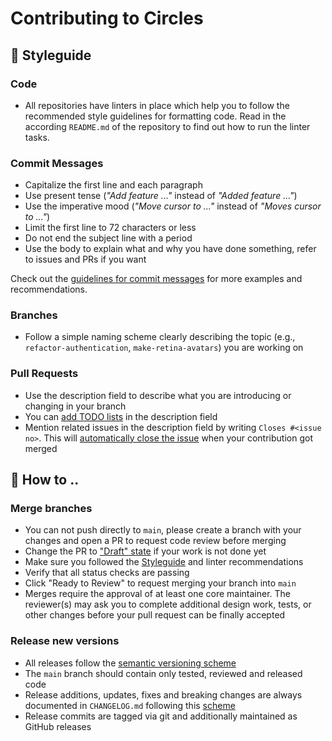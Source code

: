 # Contributing to Circles

## :sloth: Styleguide

### Code

* All repositories have linters in place which help you to follow the recommended style guidelines for formatting code. Read in the according `README.md` of the repository to find out how to run the linter tasks.

### Commit Messages

* Capitalize the first line and each paragraph
* Use present tense (*"Add feature ..."* instead of *"Added feature ..."*)
* Use the imperative mood (*"Move cursor to ..."* instead of *"Moves cursor to ..."*)
* Limit the first line to 72 characters or less
* Do not end the subject line with a period
* Use the body to explain what and why you have done something, refer to issues and PRs if you want

Check out the [guidelines for commit messages](https://gist.github.com/robertpainsi/b632364184e70900af4ab688decf6f53) for more examples and recommendations.

### Branches

* Follow a simple naming scheme clearly describing the topic (e.g., `refactor-authentication`, `make-retina-avatars`) you are working on

### Pull Requests

* Use the description field to describe what you are introducing or changing in your branch
* You can [add TODO lists](https://docs.github.com/en/github/managing-your-work-on-github/about-task-lists) in the description field
* Mention related issues in the description field by writing `Closes #<issue no>`. This will [automatically close the issue](https://github.blog/2013-01-22-closing-issues-via-commit-messages/) when your contribution got merged

## :turtle: How to ..

### Merge branches

* You can not push directly to `main`, please create a branch with your changes and open a PR to request code review before merging
* Change the PR to ["Draft" state](https://github.blog/2019-02-14-introducing-draft-pull-requests/) if your work is not done yet
* Make sure you followed the [Styleguide](#Styleguide) and linter recommendations
* Verify that all status checks are passing
* Click "Ready to Review" to request merging your branch into `main`
* Merges require the approval of at least one core maintainer. The reviewer(s) may ask you to complete additional design work, tests, or other changes before your pull request can be finally accepted

### Release new versions

* All releases follow the [semantic versioning scheme](https://semver.org/)
* The `main` branch should contain only tested, reviewed and released code
* Release additions, updates, fixes and breaking changes are always documented in `CHANGELOG.md` following this [scheme](https://keepachangelog.com)
* Release commits are tagged via git and additionally maintained as GitHub releases
